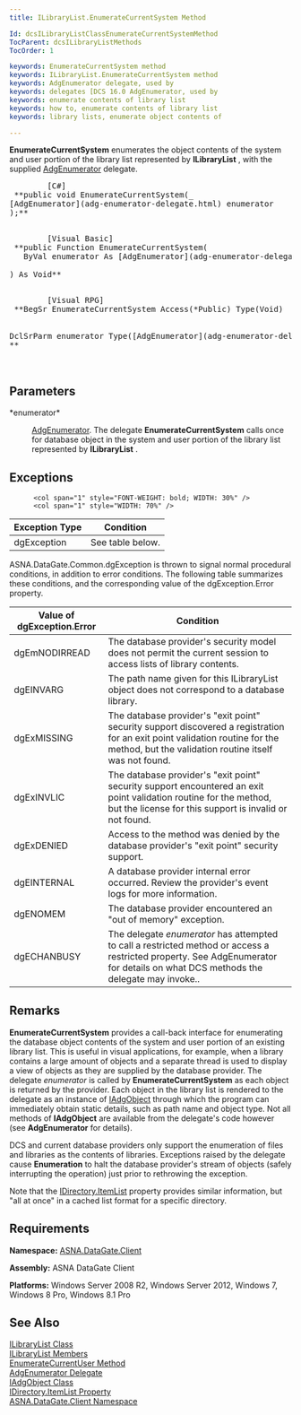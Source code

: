 ```yaml
---
title: ILibraryList.EnumerateCurrentSystem Method

Id: dcsILibraryListClassEnumerateCurrentSystemMethod
TocParent: dcsILibraryListMethods
TocOrder: 1

keywords: EnumerateCurrentSystem method
keywords: ILibraryList.EnumerateCurrentSystem method
keywords: AdgEnumerator delegate, used by
keywords: delegates [DCS 16.0 AdgEnumerator, used by
keywords: enumerate contents of library list
keywords: how to, enumerate contents of library list
keywords: library lists, enumerate object contents of

---
```


**EnumerateCurrentSystem** enumerates the object contents of the system and user portion of the library list represented by **ILibraryList** , with the supplied [AdgEnumerator](adg-enumerator-delegate.html) delegate.
<pre class="prettyprint">
        <span class="lang">[C#]</span>
 **public void EnumerateCurrentSystem(_<br />[AdgEnumerator](adg-enumerator-delegate.html) enumerator <br />);** 
      </pre>
<pre class="prettyprint">
        <span class="lang">[Visual Basic] </span>
 **public Function EnumerateCurrentSystem(<br />   ByVal enumerator As [AdgEnumerator](adg-enumerator-delegate.html)<br /><br />) As Void** 
      </pre>
<pre class="prettyprint">
        <span class="lang">[Visual RPG]</span>
 **BegSr EnumerateCurrentSystem Access(*Public) Type(Void)<br /><br /><br />DclSrParm enumerator Type([AdgEnumerator](adg-enumerator-delegate.html))<br />** 

 </pre>

## Parameters

<dl>
        <dt>
 *enumerator* 
        </dt>
        <dd>

[AdgEnumerator](adg-enumerator-delegate.html). The delegate **EnumerateCurrentSystem** calls once for database object in the system and user portion of the library list represented by **ILibraryList** .
</dd>
</dl>

## Exceptions


          <col span="1" style="FONT-WEIGHT: bold; WIDTH: 30%" />
          <col span="1" style="WIDTH: 70%" />

| Exception Type | Condition |
| ---- | ---- |
| dgException | See table below. |



ASNA.DataGate.Common.dgException is thrown to signal normal procedural conditions, in addition to error conditions. The following table summarizes these conditions, and the corresponding value of the dgException.Error property.

 <col span="1" style="FONT-WEIGHT: bold; WIDTH: 30%" /> <col span="1" style="WIDTH: 70%" />

| Value of dgException.Error | Condition |
| ---- | ---- |
| <p>dgEmNODIRREAD | The database provider's security model does not permit the current session to access lists of library contents. |
| dgEINVARG | The path name given for this ILibraryList object does not correspond to a database library. |
| dgExMISSING | The database provider's "exit point" security support discovered a registration for an exit point validation routine for the method, but the validation routine itself was not found. |
| dgExINVLIC | The database provider's "exit point" security support encountered an exit point validation routine for the method, but the license for this support is invalid or not found. |
| dgExDENIED | Access to the method was denied by the database provider's "exit point" security support. |
| dgEINTERNAL | A database provider internal error occurred. Review the provider's event logs for more information. |
| dgENOMEM | The database provider encountered an "out of memory" exception. |
| dgECHANBUSY | The delegate *enumerator* has attempted to call a restricted method or access a restricted property. See AdgEnumerator for details on what DCS methods the delegate may invoke.. |



## Remarks

**EnumerateCurrentSystem** provides a call-back interface for enumerating the database object contents of the system and user portion of an existing library list. This is useful in visual applications, for example, when a library contains a large amount of objects and a separate thread is used to display a view of objects as they are supplied by the database provider. The delegate *enumerator* is called by **EnumerateCurrentSystem** as each object is returned by the provider. Each object in the library list is rendered to the delegate as an instance of [IAdgObject](iadg-object-class.html) through which the program can immediately obtain static details, such as path name and object type. Not all methods of **IAdgObject** are available from the delegate's code however (see **AdgEnumerator** for details).

DCS and current database providers only support the enumeration of files and libraries as the contents of libraries. Exceptions raised by the delegate cause **Enumeration** to halt the database provider's stream of objects (safely interrupting the operation) just prior to rethrowing the exception.

Note that the [IDirectory.ItemList](idirectory-class-item-list-property.html) property provides similar information, but "all at once" in a cached list format for a specific directory.
## Requirements

<span> **Namespace:** [ASNA.DataGate.Client](datagate-client-namespace.html) </span> 

<span> **Assembly:** ASNA DataGate Client</span> 

<span> **Platforms:** Windows Server 2008 R2, Windows Server 2012, Windows 7, Windows 8 Pro, Windows 8.1 Pro</span> 
## See Also

[ILibraryList Class](ilibrary-list-class.html) <br /> [ ILibraryList Members](ilibrary-list-members.html) <br /> [ EnumerateCurrentUser Method](ilibrary-list-class-enumerate-current-user-method.html) <br /> [AdgEnumerator Delegate](adg-enumerator-delegate.html) <br /> [IAdgObject Class](iadg-object-class.html) <br /> [ IDirectory.ItemList Property](idirectory-class-item-list-property.html) <br /> [ASNA.DataGate.Client Namespace](datagate-client-namespace.html) 
